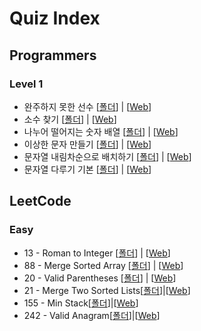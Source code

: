 # Quiz Index

## Programmers

### Level 1

- 완주하지 못한 선수 [[폴더](1_Programmers/Quiz1)] | [[Web](https://programmers.co.kr/learn/courses/30/lessons/42576)]
- 소수 찾기 [[폴더](1_Programmers/Quiz2)] | [[Web](https://programmers.co.kr/learn/courses/30/lessons/12921)]
- 나누어 떨어지는 숫자 배열 [[폴더](1_Programmers/Quiz3)] | [[Web](https://programmers.co.kr/learn/courses/30/lessons/12910)]
- 이상한 문자 만들기 [[폴더](1_Programmers/Quiz4)] | [[Web](https://programmers.co.kr/learn/courses/30/lessons/12930)]
- 문자열 내림차순으로 배치하기 [[폴더](1_Programmers/Quiz5)] | [[Web](https://programmers.co.kr/learn/courses/30/lessons/12917)]
- 문자열 다루기 기본 [[폴더](1_Programmers/Quiz7)] | [[Web](https://programmers.co.kr/learn/courses/30/lessons/12918)]

## LeetCode

### Easy

- 13 -  Roman to Integer [[폴더](2_LeetCode/Quiz1)] | [[Web](https://leetcode.com/problems/roman-to-integer/)]
- 88 - Merge Sorted Array [[폴더](2_LeetCode/Quiz2)] | [[Web](https://leetcode.com/problems/merge-sorted-array/)]
- 20 - Valid Parentheses [[폴더](2_LeetCode/Quiz3)] | [[Web](https://leetcode.com/problems/valid-parentheses/)]
- 21 - Merge Two Sorted Lists[[폴더](2_LeetCode/Quiz4)]|[[Web](https://leetcode.com/problems/merge-two-sorted-lists/)]
- 155 - Min Stack[[폴더](2_LeetCode/Quiz5)]|[[Web](https://leetcode.com/problems/min-stack/)]
- 242 - Valid Anagram[[폴더](2_LeetCode/Quiz6)]|[[Web](https://leetcode.com/problems/valid-anagram/)]